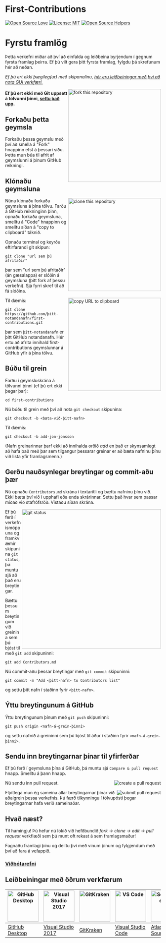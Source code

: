 # First-Contributions

[![Open Source Love](https://badges.frapsoft.com/os/v1/open-source.svg?v=103)](https://github.com/ellerbrock/open-source-badges/)
[![License: MIT](https://img.shields.io/badge/License-MIT-green.svg)](https://opensource.org/licenses/MIT)
[![Open Source Helpers](https://www.codetriage.com/roshanjossey/first-contributions/badges/users.svg)](https://www.codetriage.com/roshanjossey/first-contributions)

# Fyrstu framlög

Þetta verkefni miðar að því að einfalda og leiðbeina byrjendum í gegnum fyrsta framlag þeirra. Ef þú vilt gera þitt fyrsta framlag, fylgdu þá skrefunum hér að neðan.

_Ef þú ert ekki þægileg(ur) með skipanalínu, [hér eru leiðbeiningar með því að nota GUI verkfæri.](#Leiðbeiningar-með-öðrum-verkfærum)_

<img align="right" width="300" src="https://firstcontributions.github.io/assets/Readme/fork.png" alt="fork this repository" />

#### Ef þú ert ekki með Git uppsett á tölvunni þinni, [settu það upp](https://help.github.com/articles/set-up-git/).

## Forkaðu þetta geymsla

Forkaðu þessa geymslu með því að smella á "Fork" hnappinn efst á þessari síðu.
Þetta mun búa til afrit af geymslunni á þínum GitHub reikningi.

## Klónaðu geymsluna

<img align="right" width="300" src="https://firstcontributions.github.io/assets/Readme/clone.png" alt="clone this repository" />

Núna klónaðu forkaða geymsluna á þína tölvu. Farðu á GitHub reikninginn þinn, opnaðu forkaða geymsluna, smelltu á "Code" hnappinn og smelltu síðan á "copy to clipboard" táknið.

Opnaðu terminal og keyrðu eftirfarandi git skipun:

```
git clone "url sem þú afritaðir"
```
þar sem "url sem þú afritaðir" (án gæsalappa) er slóðin á geymsluna (þitt fork af þessu verkefni). Sjá fyrri skref til að fá slóðina.

<img align="right" width="300" src="https://firstcontributions.github.io/assets/Readme/copy-to-clipboard.png" alt="copy URL to clipboard" />

Til dæmis:
```
git clone https://github.com/þitt-notandanafn/first-contributions.git
```
þar sem `þitt-notandanafn` er þitt GitHub notandanafn. Hér ertu að afrita innihald first-contributions geymslunnar á GitHub yfir á þína tölvu.

## Búðu til grein

Farðu í geymsluskrána á tölvunni þinni (ef þú ert ekki þegar þar):

```
cd first-contributions
```
Nú búðu til grein með því að nota `git checkout` skipunina:
```
git checkout -b <bæta-við-þitt-nafn>
```

Til dæmis:
```
git checkout -b add-jon-jonsson
```
(Nafn greinarinnar þarf ekki að innihalda orðið *add* en það er skynsamlegt að hafa það með þar sem tilgangur þessarar greinar er að bæta nafninu þínu við lista yfir framlagsmenn.)

## Gerðu nauðsynlegar breytingar og commit-aðu þær

Nú opnaðu `Contributors.md` skrána í textaritli og bættu nafninu þínu við. Ekki bæta því við í upphafi eða enda skrárinnar. Settu það hvar sem passar miðað við stafrófsröð. Vistaðu síðan skrána.

<img align="right" width="450" src="https://firstcontributions.github.io/assets/Readme/git-status.png" alt="git status" />

Ef þú ferð í verkefnismöppuna og framkvæmir skipunina `git status`, þá muntu sjá að það eru breytingar.

Bættu þessum breytingum við greinina sem þú bjóst til með `git add` skipuninni:

```
git add Contributors.md
```

Nú commit-aðu þessar breytingar með `git commit` skipuninni:
```
git commit -m "Add <þitt-nafn> to Contributors list"
```
og settu þitt nafn í staðinn fyrir `<þitt-nafn>`.

## Ýttu breytingunum á GitHub

Ýttu breytingunum þínum með `git push` skipuninni:
```
git push origin <nafn-á-grein-þinni>
```
og settu nafnið á greininni sem þú bjóst til áður í staðinn fyrir `<nafn-á-grein-þinni>`.

## Sendu inn breytingarnar þínar til yfirferðar

Ef þú ferð í geymsluna þína á GitHub, þá muntu sjá `Compare & pull request` hnapp. Smelltu á þann hnapp.

<img style="float: right;" src="https://firstcontributions.github.io/assets/Readme/compare-and-pull.png" alt="create a pull request" />

Nú sendu inn pull request.

<img style="float: right;" src="https://firstcontributions.github.io/assets/Readme/submit-pull-request.png" alt="submit pull request" />

Fljótlega mun ég sameina allar breytingarnar þínar við aðalgrein þessa verkefnis. Þú færð tilkynningu í tölvupósti þegar breytingarnar hafa verið sameinaðar.

## Hvað næst?

Til hamingju! Þú hefur nú lokið við hefðbundið _fork -> clone -> edit -> pull request_ verkflæði sem þú munt oft rekast á sem framlagsmaður!

Fagnaðu framlagi þínu og deiltu því með vinum þínum og fylgjendum með því að fara á [vefappið](https://firstcontributions.github.io/#social-share).


### [Viðbótarefni](additional-material/git_workflow_scenarios/additional-material.md)

## Leiðbeiningar með öðrum verkfærum

| <a href="gui-tool-tutorials/github-desktop-tutorial.md"><img alt="GitHub Desktop" src="https://desktop.github.com/images/desktop-icon.svg" width="100"></a> | <a href="gui-tool-tutorials/github-windows-vs2017-tutorial.md"><img alt="Visual Studio 2017" src="https://upload.wikimedia.org/wikipedia/commons/c/cd/Visual_Studio_2017_Logo.svg" width="100"></a> | <a href="gui-tool-tutorials/gitkraken-tutorial.md"><img alt="GitKraken" src="https://firstcontributions.github.io/assets/gui-tool-tutorials/gitkraken-tutorial/gk-icon.png" width="100"></a> | <a href="gui-tool-tutorials/github-windows-vs-code-tutorial.md"><img alt="VS Code" src="https://upload.wikimedia.org/wikipedia/commons/2/2d/Visual_Studio_Code_1.18_icon.svg" width=100></a> | <a href="gui-tool-tutorials/sourcetree-macos-tutorial.md"><img alt="Sourcetree App" src="https://wac-cdn.atlassian.com/dam/jcr:81b15cde-be2e-4f4a-8af7-9436f4a1b431/Sourcetree-icon-blue.svg" width=100></a> | <a href="gui-tool-tutorials/github-windows-intellij-tutorial.md"><img alt="IntelliJ IDEA" src="https://upload.wikimedia.org/wikipedia/commons/thumb/9/9c/IntelliJ_IDEA_Icon.svg/512px-IntelliJ_IDEA_Icon.svg.png" width=100></a> |
| --- | --- | --- | --- | --- | --- |
| [GitHub Desktop](gui-tool-tutorials/github-desktop-tutorial.md) | [Visual Studio 2017](gui-tool-tutorials/github-windows-vs2017-tutorial.md) | [GitKraken](gui-tool-tutorials/gitkraken-tutorial.md) | [Visual Studio Code](gui-tool-tutorials/github-windows-vs-code-tutorial.md) | [Atlassian Sourcetree](gui-tool-tutorials/sourcetree-macos-tutorial.md) | [IntelliJ IDEA](gui-tool-tutorials/github-windows-intellij-tutorial.md) |
